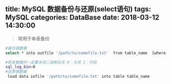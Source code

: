 title: MySQL 数据备份与还原(select语句)
tags: MySQL
categories: DataBase
date: 2018-03-12 14:30:00
---
>常用于单表备份

```bash
#备份表数据
select * into outfile '/path/to/somefile.txt'  from table_name  [where clause]

#恢复数据时一定要关闭二进制日志 0：关闭 1：开启
sql_log_bin=0
#还原表数据
 load data infile '/path/to/somefile.txt' into table table_name
```
